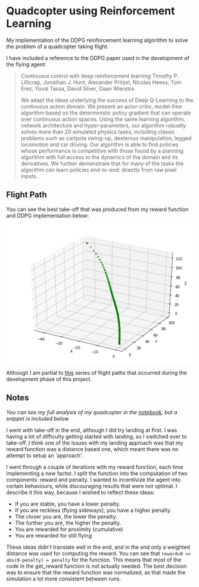 # Quadcopter using Reinforcement Learning

My implementation of the DDPG reinforcement learning algorithm to solve the problem of a quadcopter taking flight.

I have included a reference to the DDPG paper used in the development of the flying agent:

> Continuous control with deep reinforcement learning
> Timothy P. Lillicrap, Jonathan J. Hunt, Alexander Pritzel, Nicolas Heess, Tom Erez, Yuval Tassa, David Silver, Daan Wierstra
>
> We adapt the ideas underlying the success of Deep Q-Learning to the continuous action domain. We present an actor-critic, model-free algorithm based on the deterministic policy gradient that can operate over continuous action spaces. Using the same learning algorithm, network architecture and hyper-parameters, our algorithm robustly solves more than 20 simulated physics tasks, including classic problems such as cartpole swing-up, dexterous manipulation, legged locomotion and car driving. Our algorithm is able to find policies whose performance is competitive with those found by a planning algorithm with full access to the dynamics of the domain and its derivatives. We further demonstrate that for many of the tasks the algorithm can learn policies end-to-end: directly from raw pixel inputs.

## Flight Path

You can see the best take-off that was produced from my reward function and DDPG implementation below:

![quadcopter flight path](./docs/screenshots/best.png "Quadcopter Flight Path")

Although I am partial to [this](./docs/screenshots/try_your_best.png) series of flight paths that occurred during the development phase of this project.

## Notes

_You can see my full analysis of my quadcopter in the [notebook](notebook.ipynb), but a snippet is included below_

I went with take-off in the end, although I did try landing at first. I was having a lot of difficulty getting started with landing, so I switched over to take-off. I think one of the issues with my landing approach was that my reward function was a distance based one, which meant there was no attempt to setup an 'approach'.

I went through a couple of iterations with my reward function, each time implementing a new factor. I split the function into the computation of two components: reward and penalty. I wanted to incentivize the agent into certain behaviours, while discouraging results that were not optimal. I describe it this way, because I wished to reflect these ideas:

- If you are stable, you have a lower penalty.
- If you are reckless (flying sideways), you have a higher penalty.
- The closer you are, the lower the penalty.
- The further you are, the higher the penalty.
- You are rewarded for proximity (cumulative)
- You are rewarded for still flying

These ideas didn't translate well in the end, and in the end only a weighted distance was used for computing the reward. You can see that `reward=0 => abs(0-penalty) = penalty` for the function. This means that most of the code in the get_reward function is not actually needed. The best decision was to ensure that the reward function was normalized, as that made the simulation a lot more consistent between runs.
